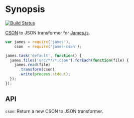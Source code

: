 # Synopsis

[![Build Status](https://travis-ci.org/leonidas/james-cson.png)](https://travis-ci.org/leonidas/james-cson)

[CSON](https://github.com/bevry/cson) to JSON transformer for [James.js](https://github.com/leonidas/james.js).

```javascript
var james = require('james'),
    cson  = require('james-cson');

james.task('default', function() {
  james.files('src/**/*.cson').forEach(function(file) {
    james.read(file)
      .transform(cson)
      .write(process.stdout);
  });
});
```

## API

`cson`: Return a new CSON to JSON transformer.
